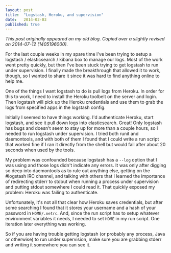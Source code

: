 ```yaml
---
layout: post
title:  "Logstash, Heroku, and supervision"
date:   2014-02-03
published: true
---
```


*This post originally appeared on my old blog. Copied over a slightly revised on 2014-07-12 (1405196000).*

For the last couple weeks in my spare time I've been trying to setup a logstash / elasticsearch / kibana box to manage our logs. Most of the work went pretty quickly, but then I've been stuck trying to get logstash to run under supervision. I finally made the breakthrough that allowed it to work, though, so I wanted to share it since it was hard to find anything online to help me.

One of the things I want logstash to do is pull logs from Heroku. In order for this to work, I need to install the Heroku toolbelt on the server and login. Then logstash will pick up the Heroku credentials and use them to grab the logs from specified apps in the logstash config.

Initially I seemed to have things working. I'd authenticate Heroku, start logstash, and see it pull down logs into elasticsearch. Great! Only logstash has bugs and doesn't seem to stay up for more than a couple hours, so I needed to run logstash under supervision. I tried both runit and daemontools, and with both of them I found that I could write a run script that worked fine if I ran it directly from the shell but would fail after about 20 seconds when used by the tools.

My problem was confounded because logstash has a `--log` option that I was using and those logs didn't indicate any errors. It was only after digging so deep into daemontools as to rule out anything else, getting on the #logstash IRC channel, and talking with others that I learned the importance of redirecting stderr to stdout when running a process under supervision and putting stdout somewhere I could read it. That quickly exposed my problem: Heroku was failing to authenticate.

Unfortunately, it's not all that clear how Heroku saves credentials, 
 but after some searching I found that it stores your username and a hash
  of your password in `HOME/.netrc`. And, since the run script has to setup whatever environment variables it needs, I needed to set `HOME` in my run script. One iteration later everything was working.

So if you are having trouble getting logstash (or probably any process, Java or otherwise) to run under supervision, make sure you are grabbing stderr and writing it somewhere you can see it.
